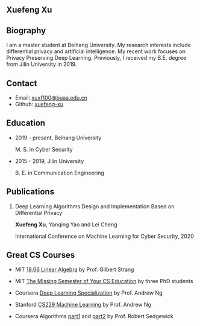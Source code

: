## Xuefeng Xu

## Biography

I am a master student at Beihang University. My research interests include differential privacy and artificial intelligence. My recent work focuses on Privacy Preserving Deep Learning. Previously, I received my B.E. degree from Jilin University in 2019.



## Contact

- Email: [xuxf100@buaa.edu.cn](mailto:xuxuf100@buaa.edu.cn)
- Github: [xuefeng-xu]( https://github.com/xuefeng-xu/)



## Education

- 2019 - present, Beihang University

  M. S. in Cyber Security

- 2015 - 2019,  Jilin University

  B. E. in Communication Engineering



## Publications

1. Deep Learning Algorithms Design and Implementation Based on Differential Privacy

   **Xuefeng Xu**, Yanqing Yao and Lei Cheng

   International Conference on Machine Learning for Cyber Security, 2020



## Great CS Courses

- MIT [18.06 Linear Algebra](https://ocw.mit.edu/courses/mathematics/18-06sc-linear-algebra-fall-2011/resource-index/) by Prof. Gilbert Strang

- MIT [The Missing Semester of Your CS Education](https://missing.csail.mit.edu) by three PhD students

- Coursera [Deep Learning Specialization](https://www.coursera.org/specializations/deep-learning) by Prof. Andrew Ng

- Stanford [CS229 Machine Learning](http://cs229.stanford.edu) by Prof. Andrew Ng

- Coursera Algorithms [part1](https://www.coursera.org/learn/algorithms-part1) and [part2](https://www.coursera.org/learn/algorithms-part2) by Prof. Robert Sedgewick
